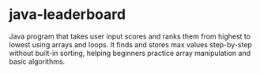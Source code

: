 # java-leaderboard
Java program that takes user input scores and ranks them from highest to lowest using arrays and loops. It finds and stores max values step-by-step without built-in sorting, helping beginners practice array manipulation and basic algorithms.
